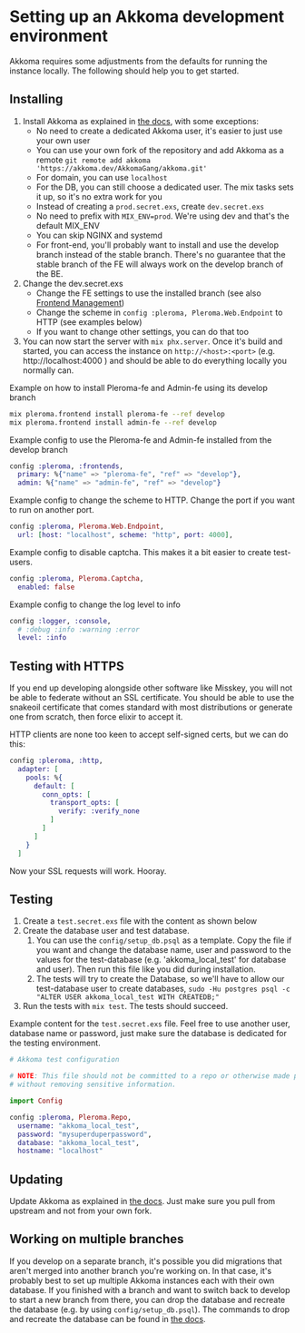 # Setting up an Akkoma development environment

Akkoma requires some adjustments from the defaults for running the instance locally. The following should help you to get started.

## Installing

1. Install Akkoma as explained in [the docs](../installation/debian_based_en.md), with some exceptions:
    * No need to create a dedicated Akkoma user, it's easier to just use your own user
    * You can use your own fork of the repository and add Akkoma as a remote `git remote add akkoma 'https://akkoma.dev/AkkomaGang/akkoma.git'`
    * For domain, you can use `localhost`
    * For the DB, you can still choose a dedicated user. The mix tasks sets it up, so it's no extra work for you
    * Instead of creating a `prod.secret.exs`, create `dev.secret.exs`
    * No need to prefix with `MIX_ENV=prod`. We're using dev and that's the default MIX_ENV
    * You can skip NGINX and systemd
    * For front-end, you'll probably want to install and use the develop branch instead of the stable branch. There's no guarantee that the stable branch of the FE will always work on the develop branch of the BE.
2. Change the dev.secret.exs
    * Change the FE settings to use the installed branch (see also [Frontend Management](/configuration/frontend_management/))
    * Change the scheme in `config :pleroma, Pleroma.Web.Endpoint` to HTTP (see examples below)
    * If you want to change other settings, you can do that too
3. You can now start the server with `mix phx.server`. Once it's build and started, you can access the instance on `http://<host>:<port>` (e.g. http://localhost:4000 ) and should be able to do everything locally you normally can.

Example on how to install Pleroma-fe and Admin-fe using its develop branch
```sh
mix pleroma.frontend install pleroma-fe --ref develop
mix pleroma.frontend install admin-fe --ref develop
```

Example config to use the Pleroma-fe and Admin-fe installed from the develop branch
```elixir
config :pleroma, :frontends,
  primary: %{"name" => "pleroma-fe", "ref" => "develop"},
  admin: %{"name" => "admin-fe", "ref" => "develop"}
```

Example config to change the scheme to HTTP. Change the port if you want to run on another port.
```elixir
config :pleroma, Pleroma.Web.Endpoint,
  url: [host: "localhost", scheme: "http", port: 4000],
```

Example config to disable captcha. This makes it a bit easier to create test-users.
```elixir
config :pleroma, Pleroma.Captcha,
  enabled: false
```

Example config to change the log level to info
```elixir
config :logger, :console,
  # :debug :info :warning :error
  level: :info
```

## Testing with HTTPS

If you end up developing alongside other software like Misskey,
you will not be able to federate without an SSL certificate. You should
be able to use the snakeoil certificate that comes standard with most
distributions or generate one from scratch, then force elixir to accept it.

HTTP clients are none too keen to accept self-signed certs, but we can do
this:

```elixir
config :pleroma, :http,
  adapter: [
    pools: %{
      default: [
        conn_opts: [
          transport_opts: [
            verify: :verify_none
          ]
        ]
      ]
    }
  ]
```

Now your SSL requests will work. Hooray.

## Testing

1. Create a `test.secret.exs` file with the content as shown below
2. Create the database user and test database.
    1. You can use the `config/setup_db.psql` as a template. Copy the file if you want and change the database name, user and password to the values for the test-database (e.g. 'akkoma_local_test' for database and user). Then run this file like you did during installation.
    2. The tests will try to create the Database, so we'll have to allow our test-database user to create databases, `sudo -Hu postgres psql -c "ALTER USER akkoma_local_test WITH CREATEDB;"`
3. Run the tests with `mix test`. The tests should succeed.

Example content for the `test.secret.exs` file. Feel free to use another user, database name or password, just make sure the database is dedicated for the testing environment.
```elixir
# Akkoma test configuration

# NOTE: This file should not be committed to a repo or otherwise made public
# without removing sensitive information.

import Config

config :pleroma, Pleroma.Repo,
  username: "akkoma_local_test",
  password: "mysuperduperpassword",
  database: "akkoma_local_test",
  hostname: "localhost"

```

## Updating

Update Akkoma as explained in [the docs](../administration/updating.md). Just make sure you pull from upstream and not from your own fork.

## Working on multiple branches

If you develop on a separate branch, it's possible you did migrations that aren't merged into another branch you're working on. In that case, it's probably best to set up multiple Akkoma instances each with their own database. If you finished with a branch and want to switch back to develop to start a new branch from there, you can drop the database and recreate the database (e.g. by using `config/setup_db.psql`). The commands to drop and recreate the database can be found in [the docs](../administration/backup.md).

